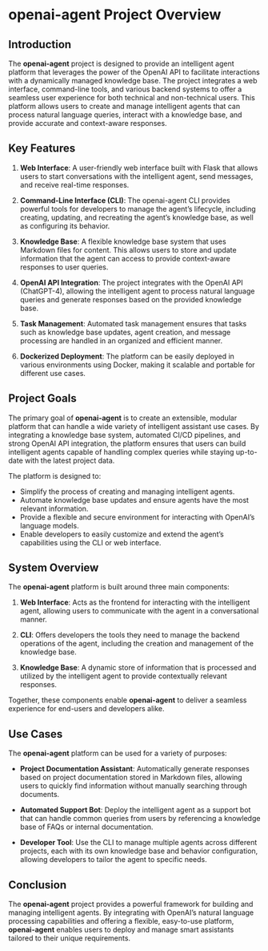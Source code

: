 # openai-agent Project Overview

## Introduction

The **openai-agent** project is designed to provide an intelligent agent platform that leverages the power of the OpenAI API to facilitate interactions with a dynamically managed knowledge base. The project integrates a web interface, command-line tools, and various backend systems to offer a seamless user experience for both technical and non-technical users. This platform allows users to create and manage intelligent agents that can process natural language queries, interact with a knowledge base, and provide accurate and context-aware responses.

## Key Features

1. **Web Interface**: A user-friendly web interface built with Flask that allows users to start conversations with the intelligent agent, send messages, and receive real-time responses.
   
2. **Command-Line Interface (CLI)**: The openai-agent CLI provides powerful tools for developers to manage the agent’s lifecycle, including creating, updating, and recreating the agent’s knowledge base, as well as configuring its behavior.

3. **Knowledge Base**: A flexible knowledge base system that uses Markdown files for content. This allows users to store and update information that the agent can access to provide context-aware responses to user queries.

4. **OpenAI API Integration**: The project integrates with the OpenAI API (ChatGPT-4), allowing the intelligent agent to process natural language queries and generate responses based on the provided knowledge base.

5. **Task Management**: Automated task management ensures that tasks such as knowledge base updates, agent creation, and message processing are handled in an organized and efficient manner.

6. **Dockerized Deployment**: The platform can be easily deployed in various environments using Docker, making it scalable and portable for different use cases.

## Project Goals

The primary goal of **openai-agent** is to create an extensible, modular platform that can handle a wide variety of intelligent assistant use cases. By integrating a knowledge base system, automated CI/CD pipelines, and strong OpenAI API integration, the platform ensures that users can build intelligent agents capable of handling complex queries while staying up-to-date with the latest project data.

The platform is designed to:

- Simplify the process of creating and managing intelligent agents.
- Automate knowledge base updates and ensure agents have the most relevant information.
- Provide a flexible and secure environment for interacting with OpenAI’s language models.
- Enable developers to easily customize and extend the agent’s capabilities using the CLI or web interface.

## System Overview

The **openai-agent** platform is built around three main components:

1. **Web Interface**: Acts as the frontend for interacting with the intelligent agent, allowing users to communicate with the agent in a conversational manner.
   
2. **CLI**: Offers developers the tools they need to manage the backend operations of the agent, including the creation and management of the knowledge base.

3. **Knowledge Base**: A dynamic store of information that is processed and utilized by the intelligent agent to provide contextually relevant responses.

Together, these components enable **openai-agent** to deliver a seamless experience for end-users and developers alike.

## Use Cases

The **openai-agent** platform can be used for a variety of purposes:

- **Project Documentation Assistant**: Automatically generate responses based on project documentation stored in Markdown files, allowing users to quickly find information without manually searching through documents.
  
- **Automated Support Bot**: Deploy the intelligent agent as a support bot that can handle common queries from users by referencing a knowledge base of FAQs or internal documentation.

- **Developer Tool**: Use the CLI to manage multiple agents across different projects, each with its own knowledge base and behavior configuration, allowing developers to tailor the agent to specific needs.

## Conclusion

The **openai-agent** project provides a powerful framework for building and managing intelligent agents. By integrating with OpenAI’s natural language processing capabilities and offering a flexible, easy-to-use platform, **openai-agent** enables users to deploy and manage smart assistants tailored to their unique requirements.
